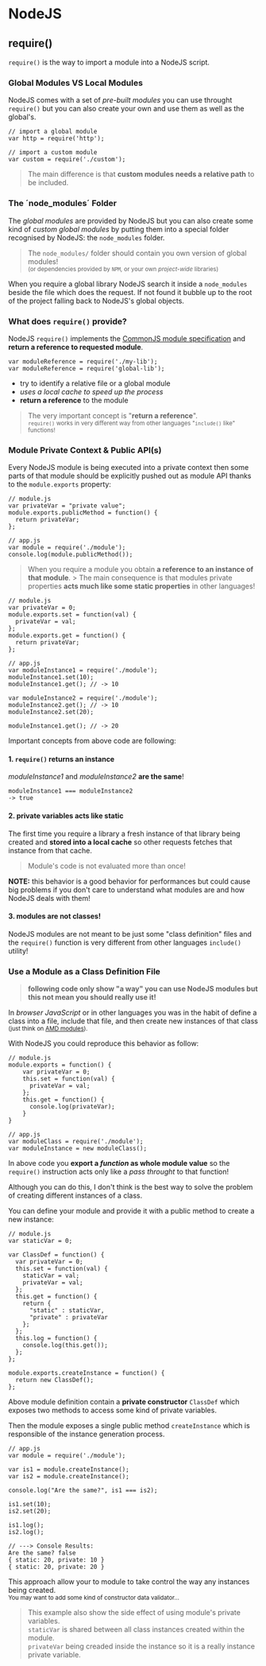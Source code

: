 NodeJS
======

## require()

`require()` is the way to import a module into a NodeJS script.




### Global Modules VS Local Modules

NodeJS comes with a set of _pre-built modules_ you can use throught `require()` but you can also create your own and use them as well as the global's.

    // import a global module
    var http = require('http');
    
    // import a custom module
    var custom = require('./custom');
    
> The main difference is that **custom modules needs a relative path** to be included.




### The ´node_modules´ Folder

The _global modules_ are provided by NodeJS but you can also create some kind of _custom global modules_ by putting them into a special folder recognised by NodeJS: the `node_modules` folder.

> The `node_modules/` folder should contain you own version of global modules!  
> <small>(or dependencies provided by `NPM`, or your own _project-wide_ libraries)</small>

When you require a global library NodeJS search it inside a `node_modules` beside the file which does the request. If not found it bubble up to the root of the project falling back to NodeJS's global objects.




### What does `require()` provide?

NodeJS `require()` implements the [CommonJS module specification](http://wiki.commonjs.org/wiki/Modules) and **return a reference to requested module**.

    var moduleReference = require('./my-lib');
    var moduleReference = require('global-lib');

- try to identify a relative file or a global module
- _uses a local cache to speed up the process_
- **return a reference** to the module

> The very important concept is "**return a reference**".  
> <small>`require()` works in very different way from other languages "`include()` like" functions!</small>




### Module Private Context & Public API(s)

Every NodeJS module is being executed into a private context then some parts of that module should be explicitly pushed out as module API thanks to the `module.exports` property:

    // module.js
    var privateVar = "private value";
    module.exports.publicMethod = function() {
      return privateVar;
    };
    
    // app.js
    var module = require('./module');
    console.log(module.publicMethod());
    
> When you require a module you obtain **a reference to an instance of that module**.  > The main consequence is that modules private properties **acts much like some static properties** in other languages!

    // module.js
    var privateVar = 0;
    module.exports.set = function(val) {
      privateVar = val;
    };
    module.exports.get = function() {
      return privateVar;
    };
    
    // app.js
    var moduleInstance1 = require('./module');
    moduleInstance1.set(10);
    moduleInstance1.get(); // -> 10
    
    var moduleInstance2 = require('./module');
    moduleInstance2.get(); // -> 10
    moduleInstance2.set(20);
    
    moduleInstance1.get(); // -> 20

Important concepts from above code are following:

#### 1. `require()` returns an instance

_moduleInstance1_ and _moduleInstance2_ **are the same**!

    moduleInstance1 === moduleInstance2
    -> true

#### 2. private variables acts like static

The first time you require a library a fresh instance of that library being created and **stored into a local cache** so other requests fetches that instance from that cache.

> Module's code is not evaluated more than once!

**NOTE:** this behavior is a good behavior for performances but could cause big problems if you don't care to understand what modules are and how NodeJS deals with them! 

#### 3. modules are not classes!

NodeJS modules are not meant to be just some "class definition" files and the `require()` function is very different from other languages `include()` utility!



### Use a Module as a Class Definition File

> **following code only show "a way" you can use NodeJS modules but this not mean you should really use it!**

In _browser JavaScript_ or in other languages you was in the habit of define a class into a file, include that file, and then create new instances of that class  
<small>(just think on [AMD modules](http://requirejs.org/docs/whyamd.html)).</small>

With NodeJS you could reproduce this behavior as follow:

    // module.js
	module.exports = function() {
		var privateVar = 0;
		this.set = function(val) {
		  privateVar = val;
		};
		this.get = function() {
		  console.log(privateVar);
		}
	}
	
	// app.js
	var moduleClass = require('./module');
	var moduleInstance = new moduleClass();

In above code you **export a _function_ as whole module value** so the `require()` instruction acts only like a _pass throught_ to that function!

Although you can do this, I don't think is the best way to solve the problem of creating different instances of a class.

You can define your module and provide it with a public method to create a new instance:

	// module.js	
	var staticVar = 0;
	
	var ClassDef = function() {
  	  var privateVar = 0;
	  this.set = function(val) {
	    staticVar = val;
	    privateVar = val;
	  };
	  this.get = function() {
	    return {
	      "static" : staticVar,
	      "private" : privateVar
	    };
	  };
	  this.log = function() {
		console.log(this.get());  
	  };
	};
	
	module.exports.createInstance = function() {
	  return new ClassDef();
	};

Above module definition contain a **private constructor** `ClassDef` which exposes two methods to access some kind of private variables.

Then the module exposes a single public method `createInstance` which is responsible of the instance generation process.

    // app.js
    var module = require('./module');
    
    var is1 = module.createInstance();
    var is2 = module.createInstance();
    
    console.log("Are the same?", is1 === is2);
    
    is1.set(10);
    is2.set(20);
    
    is1.log();
    is2.log();
    
    // ---> Console Results:
    Are the same? false
    { static: 20, private: 10 }
    { static: 20, private: 20 }

This approach allow your to module to take control the way any instances being created.  
<small>You may want to add some kind of constructor data validator…</small>

> This example also show the side effect of using module's private variables.  
> `staticVar` is shared between all class instances created within the module.  
> `privateVar` being creaded inside the instance so it is a really instance private variable.
